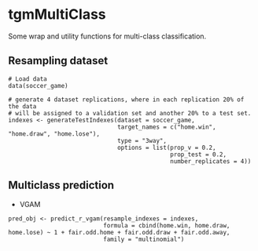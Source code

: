 tgmMultiClass
=============

Some wrap and utility functions for multi-class classification.

## Resampling dataset

```
# Load data
data(soccer_game)

# generate 4 dataset replications, where in each replication 20% of the data
# will be assigned to a validation set and another 20% to a test set.
indexes <- generateTestIndexes(dataset = soccer_game, 
                               target_names = c("home.win", "home.draw", "home.lose"), 
                               type = "3way", 
                               options = list(prop_v = 0.2, 
                                              prop_test = 0.2,
                                              number_replicates = 4))
```

## Multiclass prediction

* VGAM

```
pred_obj <- predict_r_vgam(resample_indexes = indexes,
                           formula = cbind(home.win, home.draw, home.lose) ~ 1 + fair.odd.home + fair.odd.draw + fair.odd.away,
                           family = "multinomial")  
```






